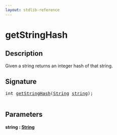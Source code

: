 ```yaml
---
layout: stdlib-reference
---
```


# getStringHash

## Description

Given a string returns an integer hash of that string.




## Signature 

<pre>
<span class="code_keyword">int</span> <a href="getstringhash-39.html">getStringHash</a>(<a href="index.html" class="code_type">String</a> <a href="getstringhash-39.html#decl-string" class="code_param">string</a>);

</pre>

## Parameters

####  <a id="decl-string"></a>string  : [String](../types/string-0/index)

